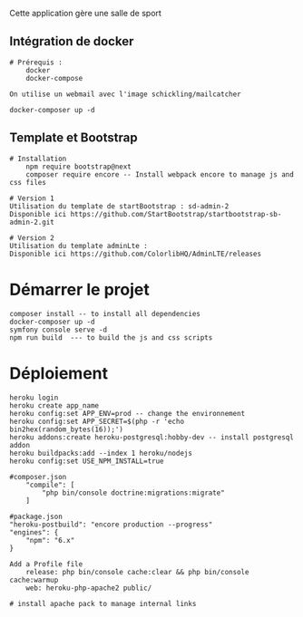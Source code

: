 Cette application gère une salle de sport

## Intégration de docker

    # Prérequis :
        docker
        docker-compose

    On utilise un webmail avec l'image schickling/mailcatcher
        
    docker-composer up -d
   
## Template et Bootstrap
    # Installation
        npm require bootstrap@next
        composer require encore -- Install webpack encore to manage js and css files

    # Version 1  
    Utilisation du template de startBootstrap : sd-admin-2 
    Disponible ici https://github.com/StartBootstrap/startbootstrap-sb-admin-2.git

    # Version 2
    Utilisation du template adminLte : 
    Disponible ici https://github.com/ColorlibHQ/AdminLTE/releases


# Démarrer le projet

    composer install -- to install all dependencies
    docker-composer up -d
    symfony console serve -d
    npm run build  --- to build the js and css scripts
    
    
# Déploiement
    
    heroku login 
    heroku create app_name
    heroku config:set APP_ENV=prod -- change the environnement
    heroku config:set APP_SECRET=$(php -r 'echo bin2hex(random_bytes(16));')
    heroku addons:create heroku-postgresql:hobby-dev -- install postgresql addon
    heroku buildpacks:add --index 1 heroku/nodejs  
    heroku config:set USE_NPM_INSTALL=true    
    
    #composer.json 
        "compile": [
            "php bin/console doctrine:migrations:migrate"
        ]
        
    #package.json
    "heroku-postbuild": "encore production --progress"
    "engines": {
        "npm": "6.x"
    }
    
    Add a Profile file
        release: php bin/console cache:clear && php bin/console cache:warmup
        web: heroku-php-apache2 public/
        
    # install apache pack to manage internal links
